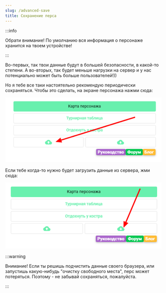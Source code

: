 ```yaml
---
slug: /advanced-save
title: Сохранение перса
---
```


:::info &nbsp;

Обрати внимание! По умолчанию вся информация о персонаже хранится на твоем устройстве!

:::

Во-первых, так твои данные будут в большей безопасности, в какой-то степени. А во-вторых, так будет меньше нагрузки на сервер и у нас потенциально может быть больше пользователей!))

Но я тебе все таки настоятельно рекомендую периодически сохраняться. Чтобы это сделать, на экране персонажа нажми сюда:

![](../../static/img/залить_на_сервер)

Если тебе когда-то нужно будет загрузить данные из сервера, жми сюда:

![](../../static/img/скачать_с_сервера)

:::warning &nbsp;

Внимание! Если ты решишь подчистить данные своего браузера, или запустишь какую-нибудь "очистку свободного места", перс может потеряться. Поэтому - не забывай сохраняться, пожалуйста.

:::

